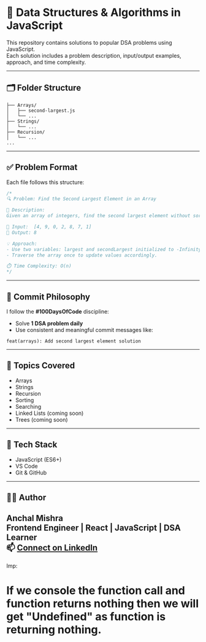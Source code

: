 # 🧠 Data Structures & Algorithms in JavaScript

This repository contains solutions to popular DSA problems using JavaScript.  
Each solution includes a problem description, input/output examples, approach, and time complexity.

---

## 🗂️ Folder Structure

```
├── Arrays/
│   ├── second-largest.js
│   └── ...
├── Strings/
│   └── ...
├── Recursion/
│   └── ...
...
```

---

## ✅ Problem Format

Each file follows this structure:

```js
/*
🔍 Problem: Find the Second Largest Element in an Array

📄 Description:
Given an array of integers, find the second largest element without sorting.

🧪 Input:  [4, 9, 0, 2, 8, 7, 1]
🎯 Output: 8

💡 Approach:
- Use two variables: largest and secondLargest initialized to -Infinity.
- Traverse the array once to update values accordingly.

⏱️ Time Complexity: O(n)
*/
```

---

## 📅 Commit Philosophy

I follow the **#100DaysOfCode** discipline:

- Solve **1 DSA problem daily**
- Use consistent and meaningful commit messages like:

```
feat(arrays): Add second largest element solution
```

---

## 📌 Topics Covered

- Arrays  
- Strings  
- Recursion  
- Sorting  
- Searching  
- Linked Lists (coming soon)  
- Trees (coming soon)

---

## 🚀 Tech Stack

- JavaScript (ES6+)  
- VS Code  
- Git & GitHub

---

## 🧑‍💻 Author

**Anchal Mishra**  
Frontend Engineer | React | JavaScript | DSA Learner  
📫 [Connect on LinkedIn](https://www.linkedin.com/in/anchalmishra0906/) 
---



Imp:

# If we console the function call and function returns nothing then we will get "Undefined" as function is returning nothing.

